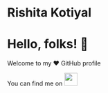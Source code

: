 # Rishita Kotiyal
# Hello, folks! 👋
Welcome to my ❤ GitHub profile
<!-- Actual text -->

You can find me on 
<a href="https://www.linkedin.com/in/rishita-kotiyal/"><img height="30" src="https://github.com/WaylonWalker/WaylonWalker/blob/main/icon/linkedin.png?raw=true"></a>
</p
